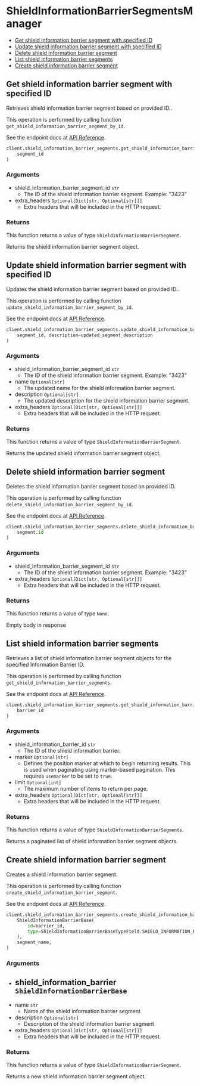 # ShieldInformationBarrierSegmentsManager

- [Get shield information barrier segment with specified ID](#get-shield-information-barrier-segment-with-specified-id)
- [Update shield information barrier segment with specified ID](#update-shield-information-barrier-segment-with-specified-id)
- [Delete shield information barrier segment](#delete-shield-information-barrier-segment)
- [List shield information barrier segments](#list-shield-information-barrier-segments)
- [Create shield information barrier segment](#create-shield-information-barrier-segment)

## Get shield information barrier segment with specified ID

Retrieves shield information barrier segment based on provided ID..

This operation is performed by calling function `get_shield_information_barrier_segment_by_id`.

See the endpoint docs at
[API Reference](https://developer.box.com/reference/get-shield-information-barrier-segments-id/).

<!-- sample get_shield_information_barrier_segments_id -->

```python
client.shield_information_barrier_segments.get_shield_information_barrier_segment_by_id(
    segment_id
)
```

### Arguments

- shield_information_barrier_segment_id `str`
  - The ID of the shield information barrier segment. Example: "3423"
- extra_headers `Optional[Dict[str, Optional[str]]]`
  - Extra headers that will be included in the HTTP request.

### Returns

This function returns a value of type `ShieldInformationBarrierSegment`.

Returns the shield information barrier segment object.

## Update shield information barrier segment with specified ID

Updates the shield information barrier segment based on provided ID..

This operation is performed by calling function `update_shield_information_barrier_segment_by_id`.

See the endpoint docs at
[API Reference](https://developer.box.com/reference/put-shield-information-barrier-segments-id/).

<!-- sample put_shield_information_barrier_segments_id -->

```python
client.shield_information_barrier_segments.update_shield_information_barrier_segment_by_id(
    segment_id, description=updated_segment_description
)
```

### Arguments

- shield_information_barrier_segment_id `str`
  - The ID of the shield information barrier segment. Example: "3423"
- name `Optional[str]`
  - The updated name for the shield information barrier segment.
- description `Optional[str]`
  - The updated description for the shield information barrier segment.
- extra_headers `Optional[Dict[str, Optional[str]]]`
  - Extra headers that will be included in the HTTP request.

### Returns

This function returns a value of type `ShieldInformationBarrierSegment`.

Returns the updated shield information barrier segment object.

## Delete shield information barrier segment

Deletes the shield information barrier segment
based on provided ID.

This operation is performed by calling function `delete_shield_information_barrier_segment_by_id`.

See the endpoint docs at
[API Reference](https://developer.box.com/reference/delete-shield-information-barrier-segments-id/).

<!-- sample delete_shield_information_barrier_segments_id -->

```python
client.shield_information_barrier_segments.delete_shield_information_barrier_segment_by_id(
    segment.id
)
```

### Arguments

- shield_information_barrier_segment_id `str`
  - The ID of the shield information barrier segment. Example: "3423"
- extra_headers `Optional[Dict[str, Optional[str]]]`
  - Extra headers that will be included in the HTTP request.

### Returns

This function returns a value of type `None`.

Empty body in response

## List shield information barrier segments

Retrieves a list of shield information barrier segment objects
for the specified Information Barrier ID.

This operation is performed by calling function `get_shield_information_barrier_segments`.

See the endpoint docs at
[API Reference](https://developer.box.com/reference/get-shield-information-barrier-segments/).

<!-- sample get_shield_information_barrier_segments -->

```python
client.shield_information_barrier_segments.get_shield_information_barrier_segments(
    barrier_id
)
```

### Arguments

- shield_information_barrier_id `str`
  - The ID of the shield information barrier.
- marker `Optional[str]`
  - Defines the position marker at which to begin returning results. This is used when paginating using marker-based pagination. This requires `usemarker` to be set to `true`.
- limit `Optional[int]`
  - The maximum number of items to return per page.
- extra_headers `Optional[Dict[str, Optional[str]]]`
  - Extra headers that will be included in the HTTP request.

### Returns

This function returns a value of type `ShieldInformationBarrierSegments`.

Returns a paginated list of shield information barrier segment objects.

## Create shield information barrier segment

Creates a shield information barrier segment.

This operation is performed by calling function `create_shield_information_barrier_segment`.

See the endpoint docs at
[API Reference](https://developer.box.com/reference/post-shield-information-barrier-segments/).

<!-- sample post_shield_information_barrier_segments -->

```python
client.shield_information_barrier_segments.create_shield_information_barrier_segment(
    ShieldInformationBarrierBase(
        id=barrier_id,
        type=ShieldInformationBarrierBaseTypeField.SHIELD_INFORMATION_BARRIER.value,
    ),
    segment_name,
)
```

### Arguments

- shield_information_barrier `ShieldInformationBarrierBase`
  -
- name `str`
  - Name of the shield information barrier segment
- description `Optional[str]`
  - Description of the shield information barrier segment
- extra_headers `Optional[Dict[str, Optional[str]]]`
  - Extra headers that will be included in the HTTP request.

### Returns

This function returns a value of type `ShieldInformationBarrierSegment`.

Returns a new shield information barrier segment object.
